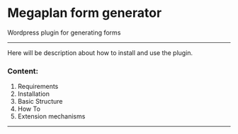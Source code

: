 # Megaplan form generator
Wordpress plugin for generating forms

<hr>

<p>Here will be description about how to install and use the plugin.</p>
<h3>Content:</h3>
<ol>
    <li>Requirements</li>
    <li>Installation</li>
    <li>Basic Structure</li>
    <li>How To</li>
    <li>Extension mechanisms</li>
</ol>

<hr>